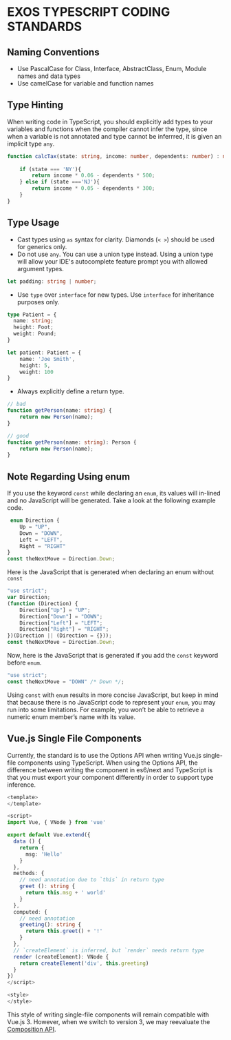 # EXOS TYPESCRIPT CODING STANDARDS

## Naming Conventions
* Use PascalCase for Class, Interface, AbstractClass, Enum, Module names and data types
* Use camelCase for variable and function names

## Type Hinting

When writing code in TypeScript, you should explicitly add types to your variables and functions when the compiler cannot infer the type, since when a variable is not annotated and type cannot be inferrred, it is given an implicit type `any`.

````typescript
function calcTax(state: string, income: number, dependents: number) : number {
 
    if (state === 'NY'){
        return income * 0.06 - dependents * 500;
    } else if (state ==='NJ'){
        return income * 0.05 - dependents * 300;
    }
}
````
## Type Usage
* Cast types using `as` syntax for clarity.  Diamonds (`< >`) should be used for generics only.
* Do not use `any`.  You can use a union type instead.  Using a union type will allow your IDE's autocomplete feature prompt you with allowed argument types.
````typescript
let padding: string | number;
````
* Use `type` over `interface` for new types.  Use `interface` for inheritance purposes only.  
````typescript
type Patient = {
  name: string;
  height: Foot;
  weight: Pound;
}

let patient: Patient = {
    name: 'Joe Smith',
    height: 5,
    weight: 100
}

````
* Always explicitly define a return type.
```typescript
// bad
function getPerson(name: string) {
    return new Person(name);
}

// good
function getPerson(name: string): Person {
    return new Person(name);
}
```
## Note Regarding Using enum
If you use the keyword `const` while declaring an `enum`, its values will in-lined and no JavaScript will be generated.  Take a look at the following example code.
```typescript
 enum Direction {
    Up = "UP",
    Down = "DOWN",
    Left = "LEFT",
    Right = "RIGHT"
}
const theNextMove = Direction.Down;
```

Here is the JavaScript that is generated when declaring an enum without `const`
````typescript
"use strict";
var Direction;
(function (Direction) {
    Direction["Up"] = "UP";
    Direction["Down"] = "DOWN";
    Direction["Left"] = "LEFT";
    Direction["Right"] = "RIGHT";
})(Direction || (Direction = {}));
const theNextMove = Direction.Down;
````
Now, here is the JavaScript that is generated if you add the `const` keyword before `enum`.
````typescript
"use strict";
const theNextMove = "DOWN" /* Down */;
````
Using `const` with `enum` results in more concise JavaScript, but keep in mind that because there is no JavaScript code to represent your `enum`, you may run into some limitations. For example, you won’t be able to retrieve a numeric enum member’s name with its value.
## Vue.js Single File Components

Currently, the standard is to use the Options API when writing Vue.js single-file components using TypeScript.  When using the Options API, the difference between writing the component in es6/next and TypeScript is that you must export your component differently in order to support type inference.

```typescript
<template>
</template>

<script>
import Vue, { VNode } from 'vue'

export default Vue.extend({
  data () {
    return {
      msg: 'Hello'
    }
  },
  methods: {
    // need annotation due to `this` in return type
    greet (): string {
      return this.msg + ' world'
    }
  },
  computed: {
    // need annotation
    greeting(): string {
      return this.greet() + '!'
    }
  },
  // `createElement` is inferred, but `render` needs return type
  render (createElement): VNode {
    return createElement('div', this.greeting)
  }
})
</script>

<style>
</style>
```
This style of writing single-file components will remain compatible with Vue.js 3.  However, when we switch to version 3, we may reevaluate the [Composition API](https://vue-composition-api-rfc.netlify.com/).  
